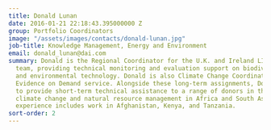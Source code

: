 ```yaml
---
title: Donald Lunan
date: 2016-01-21 22:18:43.395000000 Z
group: Portfolio Coordinators
image: "/assets/images/contacts/donald-lunan.jpg"
job-title: Knowledge Management, Energy and Environment
email: donald_lunan@dai.com
summary: Donald is the Regional Coordinator for the U.K. and Ireland LIFE Monitoring
  team, providing technical monitoring and evaluation support on biodiversity, conservation,
  and environmental technology. Donald is also Climate Change Coordinator for the
  Evidence on Demand service. Alongside these long-term assignments, Donald continues
  to provide short-term technical assistance to a range of donors in the fields of
  climate change and natural resource management in Africa and South Asia. His overseas
  experience includes work in Afghanistan, Kenya, and Tanzania.
sort-order: 2
---
```


